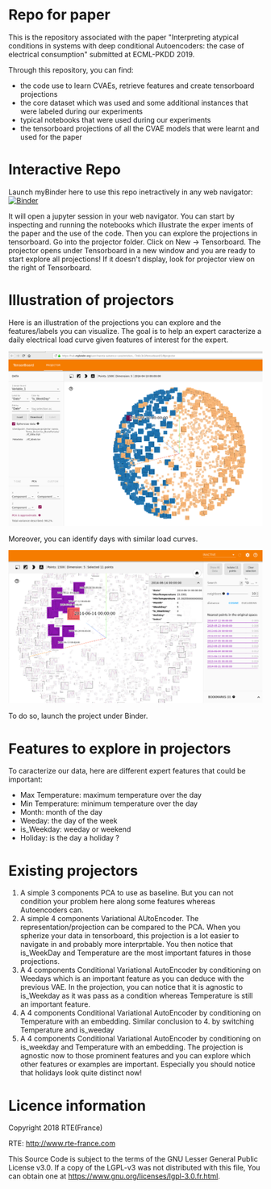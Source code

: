 # Repo for paper
This is the repository associated with the paper "Interpreting atypical conditions in systems with deep conditional Autoencoders: the case of electrical consumption" submitted at ECML-PKDD 2019.

Through this repository, you can find:
- the code use to learn CVAEs, retrieve features and create tensorboard projections
- the core dataset which was used and some additional instances that were labeled during our experiments
- typical notebooks that were used during our experiments
- the tensorboard projections of all the CVAE models that were learnt and used for the paper

# Interactive Repo
Launch myBinder here to use this repo inetractively in any web navigator:
[![Binder](https://mybinder.org/badge_logo.svg)](https://mybinder.org/v2/gh/marota/Autoencoder_Embedding_Expert_Caracteristion_/master)

It will open a jupyter session in your web navigator. You can start by inspecting and running the notebooks which illustrate the exper iments of the paper and the use of the code.
Then you can explore the projections in tensorboard. Go into the projector folder. Click on New -> Tensorboard. The projector opens under Tensorboard in a new window and you are ready to start explore all projections! If it doesn't display, look for projector view on the right of Tensorboard.

# Illustration of projectors

Here is an illustration of the projections you can explore and the features/labels you can visualize. The goal is to help an expert caracterize a daily electrical load curve given features of interest for the expert. 

![Alt text](images/ProjectionProfilConso_Temp.png?raw=true "Title")


Moreover, you can identify days with similar load curves.

![Alt text](images/ProjectionSlectionJour.png?raw=true "Title")

To do so, launch the project under Binder. 

# Features to explore in projectors
To caracterize our data, here are different expert features that could be important:
- Max Temperature: maximum temperature over the day
- Min Temperature: minimum temperature over the day
- Month: month of the day
- Weeday: the day of the week
- is_Weekday: weeday or weekend
- Holiday: is the day a holiday ?

# Existing projectors
1. A simple 3 components PCA to use as baseline. But you can not condition your problem here along some features whereas Autoencoders can.
2. A simple 4 components Variational AUtoEncoder. The representation/projection can be compared to the PCA. When you spherize your data in tensorboard, this projection is a lot easier to navigate in and probably more interprtable. You then notice that is_WeekDay and Temperature are the most important fatures in those projections.
3. A 4 components Conditional Variational AutoEncoder by conditioning on Weedays which is an important feature as you can deduce with the previous VAE. In the projection, you can notice that it is agnostic to is_Weekday as it was pass as a condition whereas Temperature is still an important feature.
4. A 4 components Conditional Variational AutoEncoder by conditioning on Temperature with an embedding. Similar conclusion to 4. by switching Temperature and is_weeday
5. A 4 components Conditional Variational AutoEncoder by conditioning on is_weekday and Temperature with an embedding. The projection is agnostic now to those prominent features and you can explore which other features or examples are important. Especially you should notice that holidays look quite distinct now!

# Licence information
Copyright 2018 RTE(France)

RTE: http://www.rte-france.com

This Source Code is subject to the terms of the GNU Lesser General Public License v3.0. If a copy of the LGPL-v3 was not distributed with this file, You can obtain one at https://www.gnu.org/licenses/lgpl-3.0.fr.html.


